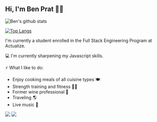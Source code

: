 ## Hi, I'm Ben Prat 🤙🏼


![Ben's github stats](https://github-readme-stats.vercel.app/api?username=benjaminprat&theme=onedark&show_icons=true)

[![Top Langs](https://github-readme-stats.vercel.app/api/top-langs/?username=benjaminprat&theme=onedark)](https://github.com/benjaminprat/github-readme-stats)


 I'm currently a student enrolled in the Full Stack Engineering Program at Actualize. 

  💻    I'm currently sharpening my Javascript skills.

⚡ What I like to do:
  *  Enjoy cooking meals of all cuisine types 🍽
  *  Strength training and fitness 🏋🏻
  *  Former wine professional  🍷
  *  Traveling 🌎 
  * Live music 🎤

[<img src="https://img.shields.io/badge/linkedin-%230077B5.svg?&style=for-the-badge&logo=linkedin&logoColor=white" />](https://www.linkedin.com/in/ben-prat-30430a201/) [<img src="https://img.shields.io/badge/Gmail-D14836?style=for-the-badge&logo=gmail&logoColor=white" />](mailto:bvprat@gmail.com)

